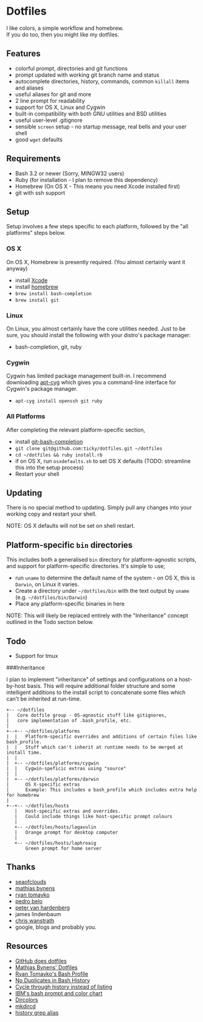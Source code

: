 # Dotfiles

I like colors, a simple workflow and homebrew.  
If you do too, then you might like my dotfiles.

## Features

* colorful prompt, directories and git functions
* prompt updated with working git branch name and status
* autocomplete directories, history, commands, common `killall` items and aliases
* useful aliases for git and more
* 2 line prompt for readability
* support for OS X, Linux and Cygwin
* built-in compatibility with both GNU utilities and BSD utilities
* useful user-level .gitignore
* sensible `screen` setup - no startup message, real bells and your user shell
* good `wget` defaults

## Requirements

* Bash 3.2 or newer (Sorry, MINGW32 users)
* Ruby (for installation - I plan to remove this dependency)
* Homebrew (On OS X - This means you need Xcode installed first)
* git with ssh support

## Setup

Setup involves a few steps specific to each platform, followed by the "all platforms" steps below.

### OS X

On OS X, Homebrew is presently required. (You almost certainly want it anyway)

* install [Xcode](https://itunes.apple.com/app/xcode/id497799835)
* install [homebrew](http://github.com/mxcl/homebrew)
* `brew install bash-completion`
* `brew install git`

### Linux

On Linux, you almost certainly have the core utilities needed. Just to be sure, you should install the following with your distro's package manager:

* bash-completion, git, ruby

### Cygwin

Cygwin has limited package management built-in. I recommend downloading [apt-cyg](http://code.google.com/p/apt-cyg/) which gives you a command-line interface for Cygwin's package manager.

* `apt-cyg install openssh git ruby`

### All Platforms

After completing the relevant platform-specific section,

* install [git-bash-completion](http://github.com/markgandolfo/git-bash-completion)
* `git clone git@github.com:ticky/dotfiles.git ~/dotfiles`
* `cd ~/dotfiles && ruby install.rb`
* if on OS X, run `osxdefaults.sh` to set OS X defaults (TODO: streamline this into the setup process)
* Restart your shell

## Updating

There is no special method to updating. Simply pull any changes into your working copy and restart your shell.

NOTE: OS X defaults will not be set on shell restart.

## Platform-specific `bin` directories

This includes both a generalised `bin` directory for platform-agnostic scripts, and support for platform-specific directories. It's simple to use;

* run `uname` to determine the default name of the system - on OS X, this is `Darwin`, on Linux it varies.
* Create a directory under `~/dotfiles/bin` with the text output by `uname` (e.g. `~/dotfiles/bin/Darwin`)
* Place any platform-specific binaries in here

NOTE: This will likely be replaced entirely with the "Inheritance" concept outlined in the Todo section below.

## Todo

* Support for tmux

###Inheritance

I plan to implement "inheritance" of settings and configurations on a host-by-host basis.
This will require additional folder structure and some intelligent additions to the install
script to concatenate some files which can't be inherited at run-time.

    +-- ~/dotfiles
    |   Core dotfile group - OS-agnostic stuff like gitignores,
    |   core implementation of .bash_profile, etc.
    |  
    +--+-- ~/dotfiles/platforms
    |  |   Platform-specific overrides and additions of certain files like bash_profile.
    |  |   Stuff which can't inherit at runtime needs to be merged at install time.
    |  |  
    |  +-- ~/dotfiles/platforms/cygwin
    |  |   Cygwin-speficic extras using "source"
    |  |  
    |  +-- ~/dotfiles/platforms/darwin
    |      OS X-specific extras
    |      Example: This includes a bash_profile which includes extra help for homebrew
    |     
    +--+-- ~/dotfiles/hosts
       |   Host-specific extras and overrides.
       |   Could include things like host-specific prompt colours
       |  
       +-- ~/dotfiles/hosts/lagavulin
       |   Orange prompt for desktop computer
       |  
       +-- ~/dotfiles/hosts/laphroaig
           Green prompt for home server

## Thanks

* [seaofclouds](http://github.com/seaofclouds)
* [mathias bynens](http://mths.be/)
* [ryan tomayko](http://tomayko.com/about)
* [pedro belo](http://github.com/pedro)
* [peter van hardenberg](http://github.com/pvh)
* james lindenbaum
* [chris wanstrath](http://ozmm.org/)
* google, blogs and probably you.

## Resources

* [GitHub does dotfiles](http://dotfiles.github.com/)
* [Mathias Bynens' Dotfiles](http://mths.be/dotfiles)
* [Ryan Tomayko's Bash Profile](http://github.com/rtomayko/dotfiles)
* [No Duplicates in Bash History](http://www.thegeekstuff.com/2008/08/15-examples-to-master-linux-command-line-history/)
* [Cycle through history instead of listing](http://www.macosxhints.com/article.php?story=20050904022246573&lsrc=osxh)
* [IBM's bash prompt and color chart](http://www.ibm.com/developerworks/linux/library/l-tip-prompt/)
* [Dircolors](http://hocuspokus.net/2008/01/a-better-ls-for-mac-os-x)
* [mkdircd](http://www.thegeekstuff.com/2008/10/6-awesome-linux-cd-command-hacks-productivity-tip3-for-geeks/)
* [history grep alias](http://wuhrr.wordpress.com/2009/10/11/sweeten-bash-history-by-adding-grep/)
